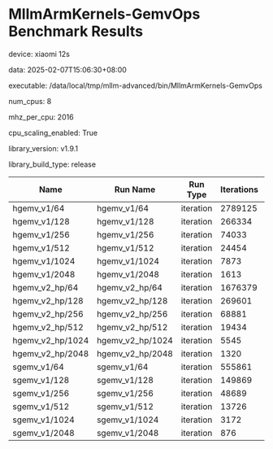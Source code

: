 # MllmArmKernels-GemvOps Benchmark Results

device: xiaomi 12s

data: 2025-02-07T15:06:30+08:00

executable: /data/local/tmp/mllm-advanced/bin/MllmArmKernels-GemvOps

num_cpus: 8

mhz_per_cpu: 2016

cpu_scaling_enabled: True

library_version: v1.9.1

library_build_type: release

| Name | Run Name | Run Type | Iterations | Real Time | CPU Time | Time Unit |
| --- | --- | --- | --- | --- | --- | --- |
| hgemv_v1/64 | hgemv_v1/64 | iteration | 2789125 | 252.5917999367088 | 250.8705127952315 | ns |
| hgemv_v1/128 | hgemv_v1/128 | iteration | 266334 | 2625.1713862839047 | 2610.091663099717 | ns |
| hgemv_v1/256 | hgemv_v1/256 | iteration | 74033 | 9374.946537349797 | 9319.081071954404 | ns |
| hgemv_v1/512 | hgemv_v1/512 | iteration | 24454 | 27751.002698704513 | 27586.56109429949 | ns |
| hgemv_v1/1024 | hgemv_v1/1024 | iteration | 7873 | 90311.70608344677 | 89764.47694652608 | ns |
| hgemv_v1/2048 | hgemv_v1/2048 | iteration | 1613 | 435849.7365158148 | 433386.80595164263 | ns |
| hgemv_v2_hp/64 | hgemv_v2_hp/64 | iteration | 1676379 | 419.77483552430635 | 417.16185480729604 | ns |
| hgemv_v2_hp/128 | hgemv_v2_hp/128 | iteration | 269601 | 2610.824459071786 | 2593.790245585141 | ns |
| hgemv_v2_hp/256 | hgemv_v2_hp/256 | iteration | 68881 | 10070.639639305522 | 10004.853733250091 | ns |
| hgemv_v2_hp/512 | hgemv_v2_hp/512 | iteration | 19434 | 35738.34033129272 | 35515.59663476383 | ns |
| hgemv_v2_hp/1024 | hgemv_v2_hp/1024 | iteration | 5545 | 120959.5262408265 | 120160.22218214608 | ns |
| hgemv_v2_hp/2048 | hgemv_v2_hp/2048 | iteration | 1320 | 525883.3643893013 | 522358.4295454543 | ns |
| sgemv_v1/64 | sgemv_v1/64 | iteration | 555861 | 1265.0201471302762 | 1257.1469486076578 | ns |
| sgemv_v1/128 | sgemv_v1/128 | iteration | 149869 | 4603.321620840108 | 4576.036071502438 | ns |
| sgemv_v1/256 | sgemv_v1/256 | iteration | 48689 | 14417.791780453714 | 14335.410811476902 | ns |
| sgemv_v1/512 | sgemv_v1/512 | iteration | 13726 | 50820.01457119653 | 50495.74843362973 | ns |
| sgemv_v1/1024 | sgemv_v1/1024 | iteration | 3172 | 221884.67118663163 | 220605.7547288774 | ns |
| sgemv_v1/2048 | sgemv_v1/2048 | iteration | 876 | 791746.3378972783 | 786941.8367579893 | ns |
